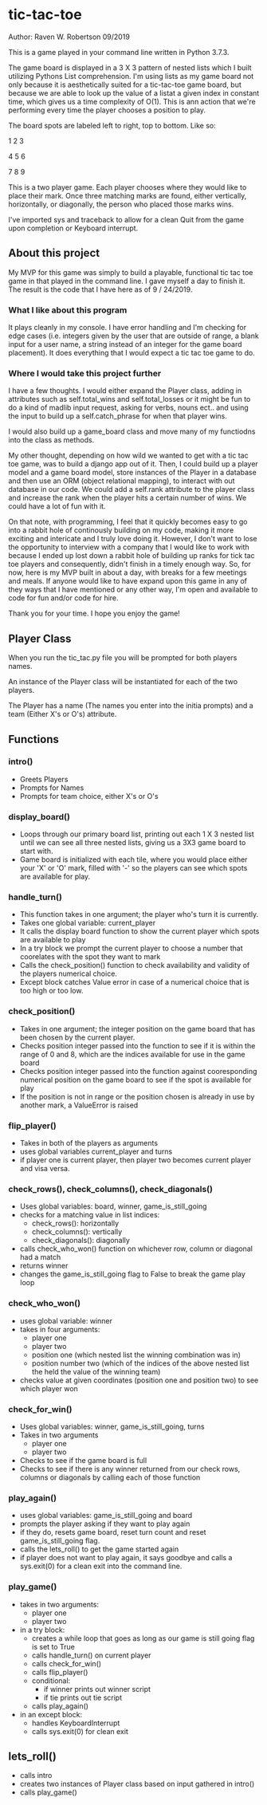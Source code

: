 # tic-tac-toe

Author: Raven W. Robertson 09/2019

This is a game played in your command line written in Python 3.7.3. 

The game board is displayed in a 3 X 3 pattern of nested lists which I built utilizing Pythons List comprehension. I'm using lists as my game board not only because it is aesthetically suited for a tic-tac-toe game board, but because we are able to look up the value of a listat a given index in constant time, which gives us a time complexity of O(1). This is ann action that we're performing every time the player chooses a position to play. 

The board spots are labeled left to right, top to bottom. Like so:

1 2 3

4 5 6

7 8 9

This is a two player game. Each player chooses where they would like to place their mark. Once three matching marks are found, either vertically, horizontally, or diagonally, the person who placed those marks wins.

I've imported sys and traceback to allow for a clean Quit from the game upon completion or Keyboard interrupt.


## About this project

My MVP for this game was simply to build a playable, functional tic tac toe game in that played in the command line. I gave myself a day to finish it. The result is the code that I have here as of 9 / 24/2019.


### What I like about this program

It plays cleanly in my console. I have error handling and I'm checking for edge cases (i.e. integers given by the user that are outside of range, a blank input for a user name, a string instead of an integer for the game board placement). It does everything that I would expect a tic tac toe game to do.

### Where I would take this project further

I have a few thoughts. I would either expand the Player class, adding in attributes such as self.total_wins and self.total_losses or it might be fun to do a kind of madlib input request, asking for verbs, nouns ect.. and using the input to build up a self.catch_phrase for when that player wins. 


I would also build up a game_board class and move many of my functiodns into the class as methods. 


My other thought, depending on how wild we wanted to get with a tic tac toe game, was to build a django app out of it. Then, I could build up a player model and a game board model, store instances of the Player in a database and then use an ORM (object relational mapping), to interact with out database in our code. We could add a self.rank attribute to the player class and increase the rank when the player hits a certain number of wins. We could have a lot of fun with it.


On that note, with programming, I feel that it quickly becomes easy to go into a rabbit hole of continously building on my code, making it more exciting and intericate and I truly love doing it. However, I don't want to lose the opportunity to interview with a company that I would like to work with because I ended up lost down a rabbit hole of building up ranks for tick tac toe players and consequently, didn't finish in a timely enough way. So, for now, here is my MVP built in about a day, with breaks for a few meetings and meals. If anyone would like to have expand upon this game in any of they ways that I have mentioned or any other way, I'm open and available to code for fun and/or code for hire. 

Thank you for your time. I hope you enjoy the game!


## Player Class

When you run the tic_tac.py file you will be prompted for both players names. 

An instance of the Player class will be instantiated for each of the two players.

The Player has a name (The names you enter into the initia prompts) and a team (Either X's or O's) attribute. 


## Functions 


### intro()

* Greets Players
* Prompts for Names
* Prompts for team choice, either X's or O's


### display_board() 

* Loops through our primary board list, printing out each 1 X 3 nested list until we can see all three nested lists, giving us a 3X3 game board to start with.
* Game board is initialized with each tile, where you would place either your 'X' or 'O' mark, filled with '-' so the players can see which spots are available for play. 


### handle_turn()

* This function takes in one argument; the player who's turn it is currently.
* Takes one global variable: current_player
* It calls the display board function to show the current player which spots are available to play
* In a try block we prompt the current player to choose a number that coorelates with the spot they want to mark
* Calls the check_position() function to check availability and validity of the players numerical choice.
* Except block catches Value error in case of a numerical choice that is too high or too low.

### check_position()

* Takes in one argument; the integer position on the game board that has been chosen by the current player. 
* Checks position integer passed into the function to see if it is within the range of 0 and 8, which are the indices available for use in the game board
* Checks position integer passed into the function against cooresponding numerical position on the game board to see if the spot is available for play
* If the position is not in range or the position chosen is already in use by another mark, a ValueError is raised


### flip_player()

* Takes in both of the players as arguments
* uses global variables current_player and turns
* if player one is current player, then player two becomes current player and visa versa. 


### check_rows(), check_columns(), check_diagonals()

* Uses global variables: board, winner, game_is_still_going
* checks for a matching value in list indices:
    * check_rows(): horizontally 
    * check_columns(): vertically
    * check_diagonals(): diagonally
* calls check_who_won() function on whichever row, column or diagonal had a match
* returns winner
* changes the game_is_still_going flag to False to break the game play loop


### check_who_won()

* uses global variable: winner
* takes in four arguments:
    * player one
    * player two
    * position one (which nested list the winning combination was in)
    * position number two (which of the indices of the above nested list the held the value of the winning team)
* checks value at given coordinates (position one and position two) to see which player won


### check_for_win()

* Uses global variables: winner, game_is_still_going, turns 
* Takes in two arguments
    * player one
    * player two
* Checks to see if the game board is full
* Checks to see if there is any winner returned from our check rows, columns or diagonals by calling each of those function


### play_again()

* uses global variables: game_is_still_going and board
* prompts the player asking if they want to play again
* if they do, resets game board, reset turn count and reset game_is_still_going flag. 
* calls the lets_roll() to get the game started again
* if player does not want to play again, it says goodbye and calls a sys.exit(0) for a clean exit into the command line. 


### play_game()

* takes in two arguments:
    * player one
    * player two
* in a try block:
    * creates a while loop that goes as long as our game is still going flag is set to True
    * calls handle_turn() on current player
    * calls check_for_win()
    * calls flip_player()
    * conditional:
        * if winner prints out winner script
        * if tie prints out tie script
    * calls play_again()
* in an except block:
    * handles KeyboardInterrupt
    * calls sys.exit(0) for clean exit


## lets_roll()
* calls intro
* creates two instances of Player class based on input gathered in intro()
* calls play_game()

